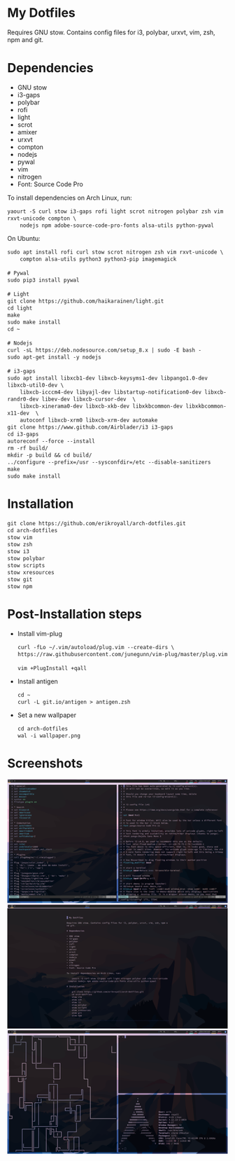 # My Dotfiles

Requires GNU stow. Contains config files for i3, polybar, urxvt, vim, zsh, npm and git.

# Dependencies

- GNU stow
- i3-gaps
- polybar
- rofi
- light
- scrot
- amixer
- urxvt
- compton
- nodejs
- pywal
- vim
- nitrogen
- Font: Source Code Pro

To install dependencies on Arch Linux, run:

    yaourt -S curl stow i3-gaps rofi light scrot nitrogen polybar zsh vim rxvt-unicode compton \
        nodejs npm adobe-source-code-pro-fonts alsa-utils python-pywal

On Ubuntu:

    sudo apt install rofi curl stow scrot nitrogen zsh vim rxvt-unicode \
        compton alsa-utils python3 python3-pip imagemagick
    
    # Pywal
    sudo pip3 install pywal
    
    # Light
    git clone https://github.com/haikarainen/light.git
    cd light
    make
    sudo make install
    cd ~
    
    # Nodejs
    curl -sL https://deb.nodesource.com/setup_8.x | sudo -E bash -
    sudo apt-get install -y nodejs
    
    # i3-gaps
    sudo apt install libxcb1-dev libxcb-keysyms1-dev libpango1.0-dev libxcb-util0-dev \
        libxcb-icccm4-dev libyajl-dev libstartup-notification0-dev libxcb-randr0-dev libev-dev libxcb-cursor-dev  \
        libxcb-xinerama0-dev libxcb-xkb-dev libxkbcommon-dev libxkbcommon-x11-dev  \
        autoconf libxcb-xrm0 libxcb-xrm-dev automake
    git clone https://www.github.com/Airblader/i3 i3-gaps 
    cd i3-gaps
    autoreconf --force --install
    rm -rf build/
    mkdir -p build && cd build/
    ../configure --prefix=/usr --sysconfdir=/etc --disable-sanitizers
    make
    sudo make install


# Installation

    git clone https://github.com/erikroyall/arch-dotfiles.git
    cd arch-dotfiles
    stow vim
    stow zsh
    stow i3
    stow polybar
    stow scripts
    stow xresources
    stow git
    stow npm

# Post-Installation steps

- Install vim-plug

      curl -fLo ~/.vim/autoload/plug.vim --create-dirs \
      https://raw.githubusercontent.com/junegunn/vim-plug/master/plug.vim

      vim +PlugInstall +qall

- Install antigen

      cd ~
      curl -L git.io/antigen > antigen.zsh

- Set a new wallpaper

      cd arch-dotfiles
      wal -i wallpaper.png

# Screenshots

![1.png](screenshots/1.png)
![2.png](screenshots/2.png)
![3.png](screenshots/3.png)

